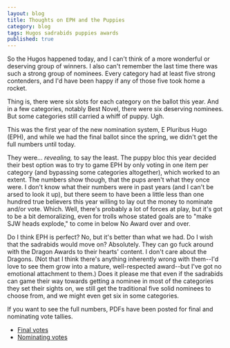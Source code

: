 ```yaml
---
layout: blog
title: Thoughts on EPH and the Puppies
category: blog
tags: Hugos sadrabids puppies awards
published: true
---
```


So the Hugos happened today, and I can't think of a more
wonderful or deserving group of winners. I also can't remember
the last time there was such a strong group of nominees. Every
category had at least five strong contenders, and I'd have
been happy if any of those five took home a rocket.

Thing is, there were six slots for each category on the ballot
this year. And in a few categories, notably Best Novel, there
were six deserving nominees. But some categories still carried
a whiff of puppy. Ugh.

This was the first year of the new nomination system, E
Pluribus Hugo (EPH), and while we had the final ballot since
the spring, we didn't get the full numbers until today.

They were... _revealing,_ to say the least. The puppy bloc
this year decided their best option was to try to game EPH by
only voting in one item per category (and bypassing some
categories altogether), which worked to an extent. The numbers
show though, that the pups aren't what they once were. I don't
know what their numbers were in past years (and I can't be
arsed to look it up), but there seem to have been a little
less than one hundred true believers this year willing to lay
out the money to nominate and/or vote. Which. Well, there's
probably a lot of forces at play, but it's got to be a bit
demoralizing, even for trolls whose stated goals are to "make
SJW heads explode," to come in below No Award over and over.

Do I think EPH is perfect? No, but it's better than what we had.
Do I wish that the sadrabids would move on? Absolutely. They can
go fuck around with the Dragon Awards to their hearts' content.
I don't care about the Dragons. (Not that I think there's
anything inherently wrong with them--I'd love to see them grow
into a mature, well-respected award--but I've got no emotional
attachment to them.) Does it please me that even if the
sadrabids can game their way towards getting a nominee in most
of the categories they set their sights on, we still get the
traditional five solid nominees to choose from, and we might
even get six in some categories.

If you want to see the full numbers, PDFs have been posted for
final and nominating vote tallies.

* [Final votes](http://www.worldcon.fi/wp-content/uploads/2017/08/HugoReport1_voting.pdf)
* [Nominating votes](http://www.worldcon.fi/wp-content/uploads/2017/08/HugoReport2_nominations.pdf)
